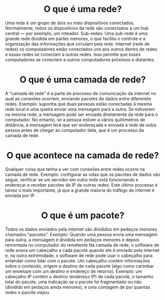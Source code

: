 <h1 align="center">O que é uma rede?</h1>
Uma rede é um grupo de dois ou mais dispositivos conectados. Normalmente, todos os dispositivos da rede são conectados a um hub central — por exemplo, um roteador. 
Sub-redes: Uma sub-rede é uma grande rede dividida em partes menores, o que facilita o controle e a organização das informações que circulam pela rede.
Internet (rede de redes) os computadores estão conectados uns aos outros dentro de redes e essas redes se conectam a outras redes. Isso permite que esses computadores se conectem a outros computadores próximos e distantes.

<h1 align="center">O que é uma camada de rede?</h1> 
 A “camada de rede” é a parte do processo de comunicação da internet no qual as conexões ocorrem, enviando pacotes de dados entre diferentes redes.
Exemplo: suponha que duas pessoas estão conectadas à mesma rede local e uma queira enviar uma mensagem para a outra. Se estiverem na mesma rede, a mensagem pode ser enviada diretamente da rede para o computador. No entanto, se a pessoa estiver a vários quilômetros de distância, a mensagem terá que ser endereçada e enviada à rede da outra pessoa antes de chegar ao computador dela, que é um processo da camada de rede.

<h1 align="center">O que acontece na camada de rede?</h1>
Qualquer coisa que tenha a ver com conexões entre redes ocorre na camada de rede. 
Exemplo: configurar as rotas que os pacotes de dados vão seguir, verificar se um servidor em outra rede está funcionando e endereçar e receber pacotes de IP de outras redes. Este último processo é talvez o mais importante, já que a grande maioria do tráfego da internet é enviada por IP.

<h1 align="center">O que é um pacote?</h1>
Todos os dados enviados pela internet são divididos em pedaços menores chamados "pacotes". 
Exemplo: Quando uma pessoa envia uma mensagem para outra, a mensagem é dividida em pedaços menores e depois remontada no computador do remetente
Na camada de rede, o software de rede anexa um cabeçalho a cada pacote quando ele é enviado pela internet e, na outra extremidade, o software de rede pode usar o cabeçalho para entender como lidar com o pacote.
Um cabeçalho contém informações sobre o conteúdo, origem e destino de cada pacote (algo como carimbar um envelope com um destino e endereço de retorno). 
Exemplo: um cabeçalho IP contém o destino (endereço IP) de cada pacote, o tamanho total do pacote, uma indicação se o pacote foi fragmentado ou não (dividido em pedaços ainda menores), e uma contagem de por quantas redes o pacote viajou.
